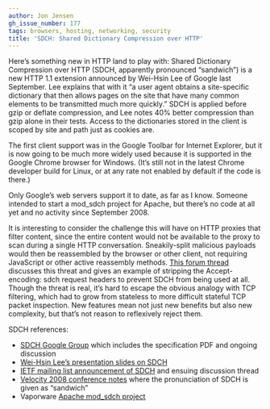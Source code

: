 ```yaml
---
author: Jon Jensen
gh_issue_number: 177
tags: browsers, hosting, networking, security
title: 'SDCH: Shared Dictionary Compression over HTTP'
---
```


Here’s something new in HTTP land to play with: Shared Dictionary Compression over HTTP (SDCH, apparently pronounced “sandwich”) is a new HTTP 1.1 extension announced by Wei-Hsin Lee of Google last September. Lee explains that with it “a user agent obtains a site-specific dictionary that then allows pages on the site that have many common elements to be transmitted much more quickly.” SDCH is applied before gzip or deflate compression, and Lee notes 40% better compression than gzip alone in their tests. Access to the dictionaries stored in the client is scoped by site and path just as cookies are.

The first client support was in the Google Toolbar for Internet Explorer, but it is now going to be much more widely used because it is supported in the Google Chrome browser for Windows. (It’s still not in the latest Chrome developer build for Linux, or at any rate not enabled by default if the code is there.)

Only Google’s web servers support it to date, as far as I know. Someone intended to start a mod_sdch project for Apache, but there’s no code at all yet and no activity since September 2008.

It is interesting to consider the challenge this will have on HTTP proxies that filter content, since the entire content would not be available to the proxy to scan during a single HTTP conversation. Sneakily-split malicious payloads would then be reassembled by the browser or other client, not requiring JavaScript or other active reassembly methods. [This forum thread](http://prxbx.com/forums/showthread.php?tid=1379&pid=12519) discusses this threat and gives an example of stripping the Accept-encoding: sdch request headers to prevent SDCH from being used at all. Though the threat is real, it’s hard to escape the obvious analogy with TCP filtering, which had to grow from stateless to more difficult stateful TCP packet inspection. New features mean not just new benefits but also new complexity, but that’s not reason to reflexively reject them.

SDCH references:

- [SDCH Google Group](https://groups.google.com/forum/#!forum/SDCH) which includes the specification PDF and ongoing discussion
- [Wei-Hsin Lee’s presentation slides on SDCH](http://assets.en.oreilly.com/1/event/7/Shared%20Dictionary%20Compression%20Over%20HTTP%20Presentation.ppt)
- [IETF mailing list announcement of SDCH](https://lists.w3.org/Archives/Public/ietf-http-wg/2008JulSep/0441.html) and ensuing discussion thread
- [Velocity 2008 conference notes](http://www.webadminblog.com/index.php/2008/06/24/the-velocity-2008-conference-experience-part-vi/) where the pronunciation of SDCH is given as “sandwich”
- Vaporware [Apache mod_sdch project](https://code.google.com/archive/p/mod-sdch/)
